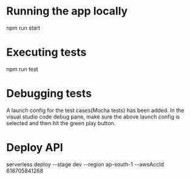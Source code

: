 # Running the app locally

npm run start

# Executing tests

npm run test

# Debugging tests

A launch config for the test cases(Mocha tests) has been added. 
In the visual studio code debug pane, make sure the above launch config is selected and then hit the green play button.

# Deploy API

serverless deploy --stage dev --region ap-south-1 --awsAccId 618705841268